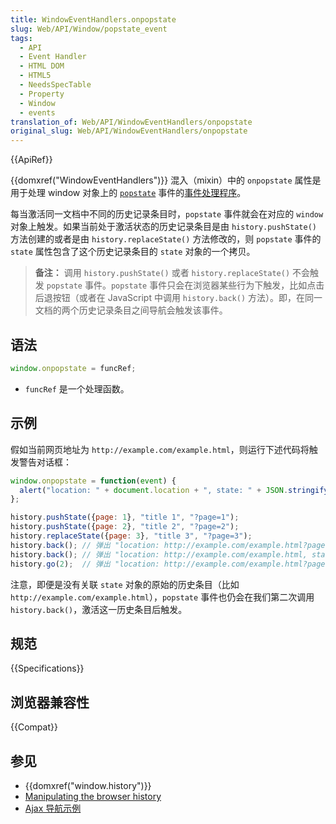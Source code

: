 ```yaml
---
title: WindowEventHandlers.onpopstate
slug: Web/API/Window/popstate_event
tags:
  - API
  - Event Handler
  - HTML DOM
  - HTML5
  - NeedsSpecTable
  - Property
  - Window
  - events
translation_of: Web/API/WindowEventHandlers/onpopstate
original_slug: Web/API/WindowEventHandlers/onpopstate
---
```

{{ApiRef}}

{{domxref("WindowEventHandlers")}} 混入（mixin）中的 `onpopstate` 属性是用于处理 window 对象上的 [`popstate`](/zh-CN/docs/Web/API/Window/popstate_event) 事件的[事件处理程序](/zh-CN/docs/Web/Events/Event_handlers)。

每当激活同一文档中不同的历史记录条目时，`popstate` 事件就会在对应的 `window` 对象上触发。如果当前处于激活状态的历史记录条目是由 `history.pushState()` 方法创建的或者是由 `history.replaceState()` 方法修改的，则 `popstate` 事件的 `state` 属性包含了这个历史记录条目的 `state` 对象的一个拷贝。

> **备注：** 调用 `history.pushState()` 或者 `history.replaceState()` 不会触发 `popstate` 事件。`popstate` 事件只会在浏览器某些行为下触发，比如点击后退按钮（或者在 JavaScript 中调用 `history.back()` 方法）。即，在同一文档的两个历史记录条目之间导航会触发该事件。

## 语法

```js
window.onpopstate = funcRef;
```

- `funcRef` 是一个处理函数。

## 示例

假如当前网页地址为 `http://example.com/example.html`，则运行下述代码将触发警告对话框：

```js
window.onpopstate = function(event) {
  alert("location: " + document.location + ", state: " + JSON.stringify(event.state));
};

history.pushState({page: 1}, "title 1", "?page=1");
history.pushState({page: 2}, "title 2", "?page=2");
history.replaceState({page: 3}, "title 3", "?page=3");
history.back(); // 弹出 "location: http://example.com/example.html?page=1, state: {"page":1}"
history.back(); // 弹出 "location: http://example.com/example.html, state: null
history.go(2);  // 弹出 "location: http://example.com/example.html?page=3, state: {"page":3}
```

注意，即便是没有关联 `state` 对象的原始的历史条目（比如 `http://example.com/example.html`），`popstate` 事件也仍会在我们第二次调用 `history.back()`，激活这一历史条目后触发。

## 规范

{{Specifications}}

## 浏览器兼容性

{{Compat}}

## 参见

- {{domxref("window.history")}}
- [Manipulating the browser history](/zh-CN/docs/Web/API/History_API)
- [Ajax 导航示例](/zh-CN/docs/Web/API/History_API/Example)
